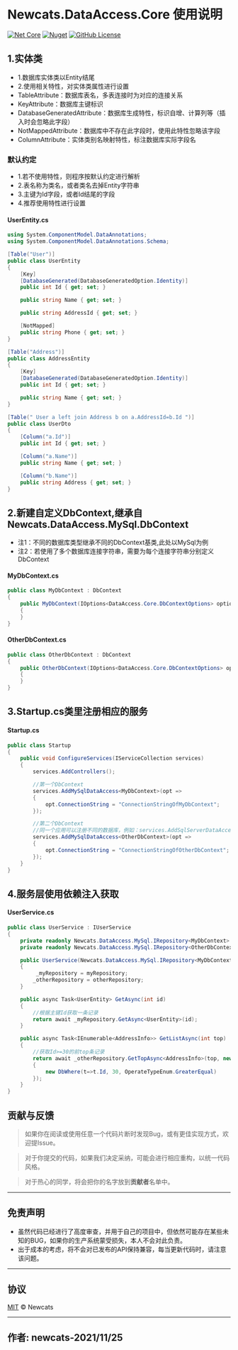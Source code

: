 ﻿# Newcats.DataAccess.Core 使用说明

[![Net Core](https://img.shields.io/badge/.NET-6-brightgreen.svg?style=flat-square)](https://dotnet.microsoft.com/download)
[![Nuget](https://img.shields.io/static/v1?label=Nuget&message=1.1.5&color=blue)](https://www.nuget.org/packages/Newcats.DataAccess.Core)
[![GitHub License](https://img.shields.io/badge/license-MIT-purple.svg?style=flat-square)](https://github.com/newcatshuang/Newcats.Infrastructure/blob/master/LICENSE)

## 1.实体类

* 1.数据库实体类以Entity结尾
* 2.使用相关特性，对实体类属性进行设置
* TableAttribute：数据库表名，多表连接时为对应的连接关系
* KeyAttribute：数据库主键标识
* DatabaseGeneratedAttribute：数据库生成特性，标识自增、计算列等（插入时会忽略此字段）
* NotMappedAttribute：数据库中不存在此字段时，使用此特性忽略该字段
* ColumnAttribute：实体类别名映射特性，标注数据库实际字段名

### 默认约定

* 1.若不使用特性，则程序按默认约定进行解析
* 2.表名称为类名，或者类名去掉Entity字符串
* 3.主键为Id字段，或者Id结尾的字段
* 4.推荐使用特性进行设置

#### UserEntity.cs

```c#
using System.ComponentModel.DataAnnotations;
using System.ComponentModel.DataAnnotations.Schema;

[Table("User")]
public class UserEntity
{
    [Key]
    [DatabaseGenerated(DatabaseGeneratedOption.Identity)]
    public int Id { get; set; }

    public string Name { get; set; }

    public string AddressId { get; set; }

    [NotMapped]
    public string Phone { get; set; }
}

[Table("Address")]
public class AddressEntity
{
    [Key]
    [DatabaseGenerated(DatabaseGeneratedOption.Identity)]
    public int Id { get; set; }

    public string Name { get; set; }
}

[Table(" User a left join Address b on a.AddressId=b.Id ")]
public class UserDto
{
    [Column("a.Id")]
    public int Id { get; set; }

    [Column("a.Name")]
    public string Name { get; set; }

    [Column("b.Name")]
    public string Address { get; set; }
}
```

## 2.新建自定义DbContext,继承自 Newcats.DataAccess.MySql.DbContext

* 注1：不同的数据库类型继承不同的DbContext基类,此处以MySql为例
* 注2：若使用了多个数据库连接字符串，需要为每个连接字符串分别定义DbContext

#### MyDbContext.cs

```c#
public class MyDbContext : DbContext
{
    public MyDbContext(IOptions<DataAccess.Core.DbContextOptions> optionsAccessor) : base(optionsAccessor)
    {
    }
}
```

#### OtherDbContext.cs

```c#
public class OtherDbContext : DbContext
{
    public OtherDbContext(IOptions<DataAccess.Core.DbContextOptions> optionsAccessor) : base(optionsAccessor)
    {
    }
}
```

## 3.Startup.cs类里注册相应的服务

#### Startup.cs

```c#
public class Startup
{
    public void ConfigureServices(IServiceCollection services)
    {
        services.AddControllers();

        //第一个DbContext
        services.AddMySqlDataAccess<MyDbContext>(opt =>
        {
            opt.ConnectionString = "ConnectionStringOfMyDbContext";
        });

        //第二个DbContext
        //同一个应用可以注册不同的数据库，例如：services.AddSqlServerDataAccess...
        services.AddMySqlDataAccess<OtherDbContext>(opt =>
        {
            opt.ConnectionString = "ConnectionStringOfOtherDbContext";
        });
    }
}
```

## 4.服务层使用依赖注入获取

#### UserService.cs

```c#
public class UserService : IUserService
{
    private readonly Newcats.DataAccess.MySql.IRepository<MyDbContext> _myRepository;
    private readonly Newcats.DataAccess.MySql.IRepository<OtherDbContext> _otherRepository;

    public UserService(Newcats.DataAccess.MySql.IRepository<MyDbContext> myRepository, Newcats.DataAccess.MySql.IRepository<OtherDbContext> otherRepository)
    {
         _myRepository = myRepository;
        _otherRepository = otherRepository;
    }

    public async Task<UserEntity> GetAsync(int id)
    {
        //根据主键Id获取一条记录
        return await _myRepository.GetAsync<UserEntity>(id);
    }

    public async Task<IEnumerable<AddressInfo>> GetListAsync(int top)
    {
        //获取Id>=30的前top条记录
        return await _otherRepository.GetTopAsync<AddressInfo>(top, new List<DbWhere>()
        {
            new DbWhere(t=>t.Id, 30, OperateTypeEnum.GreaterEqual)
        });
    }
}
```

## 贡献与反馈

> 如果你在阅读或使用任意一个代码片断时发现Bug，或有更佳实现方式，欢迎提Issue。 

> 对于你提交的代码，如果我们决定采纳，可能会进行相应重构，以统一代码风格。 

> 对于热心的同学，将会把你的名字放到**贡献者**名单中。  

---

## 免责声明

* 虽然代码已经进行了高度审查，并用于自己的项目中，但依然可能存在某些未知的BUG，如果你的生产系统蒙受损失，本人不会对此负责。
* 出于成本的考虑，将不会对已发布的API保持兼容，每当更新代码时，请注意该问题。

---

## 协议
[MIT](https://github.com/newcatshuang/Newcats.Infrastructure/blob/master/LICENSE) © Newcats

---

## 作者: newcats-2021/11/25